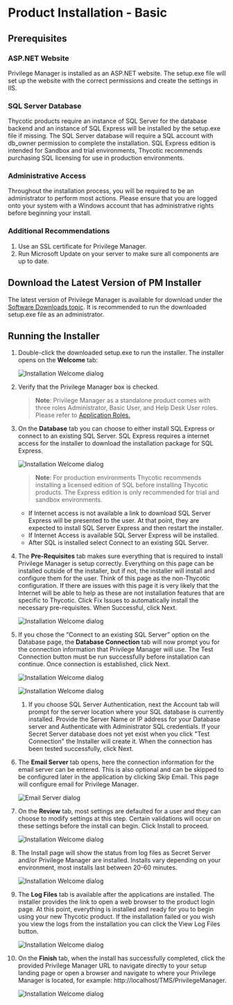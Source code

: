 [title]: # (Installation)
[tags]: # (installation,basic)
[priority]: # (1503)
# Product Installation - Basic

## Prerequisites

### ASP.NET Website

Privilege Manager is installed as an ASP.NET website. The setup.exe file will set up the website with the correct permissions and create the settings in IIS.

### SQL Server Database

Thycotic products require an instance of SQL Server for the database backend and an instance of SQL Express will be installed by the setup.exe file if missing. The SQL Server database will require a SQL account with db_owner permission to complete the installation. SQL Express edition is intended for Sandbox and trial environments, Thycotic recommends purchasing SQL licensing for use in production environments.

### Administrative Access

Throughout the installation process, you will be required to be an administrator to perform most actions. Please ensure that you are logged onto your system with a Windows account that has administrative rights before beginning your install.

### Additional Recommendations

1. Use an SSL certificate for Privilege Manager.
1. Run Microsoft Update on your server to make sure all components are up to date.

## Download the Latest Version of PM Installer

The latest version of Privilege Manager is available for download under the [Software Downloads topic](../sw-downloads.md). It is recommended to run the downloaded setup.exe file as an administrator.

## Running the Installer

1. Double-click the downloaded setup.exe to run the installer. The installer opens on the __Welcome__ tab:

   ![Installation Welcome dialog](images\pm-install\install-1.png)

1. Verify that the Privilege Manager box is checked.

   >**Note**: Privilege Manager as a standalone product comes with three roles Administrator, Basic User, and Help Desk User roles. Please refer to [Application Roles.](../../ui/config/roles/app-roles.md)

1. On the __Database__ tab you can choose to either install SQL Express or connect to an existing SQL Server. SQL Express requires a internet access for the installer to download the installation package for SQL Express.

   ![Installation Welcome dialog](images\pm-install\install-2.png)

   >**Note**:
   >For production environments Thycotic recommends installing a licensed edition of SQL before installing Thycotic products. The Express edition is only recommended for trial and sandbox environments.

   * If Internet access is not available a link to download SQL Server Express will be presented to the user. At that point, they are expected to install SQL Server Express and then restart the installer.
   * If Internet Access is available SQL Server Express will be installed.
   * After SQL is installed select Connect to an existing SQL Server.

1. The __Pre-Requisites__ tab makes sure everything that is required to install Privilege Manager is setup correctly. Everything on this page can be installed outside of the installer, but if not, the installer will install and configure them for the user. Think of this page as the non-Thycotic configuration. If there are issues with this page it is very likely that the Internet will be able to help as these are not installation features that are specific to Thycotic. Click Fix Issues to automatically install the necessary pre-requisites. When Successful, click Next.

   ![Installation Welcome dialog](images\pm-install\install-3.png)

1. If you chose the “Connect to an existing SQL Server” option on the Database page, the __Database Connection__ tab will now prompt you for the connection information that Privilege Manager will use. The Test Connection button must be run successfully before installation can continue. Once connection is established, click Next.

   ![Installation Welcome dialog](images\pm-install\install-5.png)

   ![Installation Welcome dialog](images\pm-install\install-6.png)

   1. If you choose SQL Server Authentication, next the Account tab will prompt for the server location where your SQL database is currently installed. Provide the Server Name or IP address for your Database server and Authenticate with Administrator SQL credentials. If your Secret Server database does not yet exist when you click "Test Connection" the Installer will create it. When the connection has been tested successfully, click Next.


1. The __Email Server__ tab opens, here the connection information for the email server can be entered. This is also optional and can be skipped to be configured later in the application by clicking Skip Email. This page will configure email for Privilege Manager.

   ![Email Server dialog](images/install/inst_email_20190327.png)

1. On the __Review__ tab, most settings are defaulted for a user and they can choose to modify settings at this step. Certain validations will occur on these settings before the install can begin. Click Install to proceed.

   ![Installation Welcome dialog](images\pm-install\install-7.png)
1. The Install page will show the status from log files as Secret Server and/or Privilege Manager are installed. Installs vary depending on your environment, most installs last between 20-60 minutes.

   ![Installation Welcome dialog](images\pm-install\install-8.png)
1. The __Log Files__ tab is available after the applications are installed. The installer provides the link to open a web browser to the product login page. At this point, everything is installed and ready for you to begin using your new Thycotic product. If the installation failed or you wish you view the logs from the installation you can click the View Log Files button.

   ![Installation Welcome dialog](images\pm-install\install-10.png)
1. On the __Finish__ tab, when the install has successfully completed, click the provided Privilege Manager URL to navigate directly to your setup landing page or open a browser and navigate to where your Privilege Manager is located, for example: http://localhost/TMS/PrivilegeManager.

   ![Installation Welcome dialog](images\pm-install\install-9.png)

